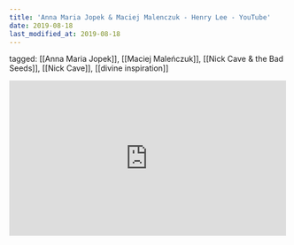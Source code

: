 ```yaml
---
title: 'Anna Maria Jopek & Maciej Malenczuk - Henry Lee - YouTube'
date: 2019-08-18
last_modified_at: 2019-08-18
---
```

tagged: [[Anna Maria Jopek]], [[Maciej Maleńczuk]], [[Nick Cave & the Bad Seeds]], [[Nick Cave]], [[divine inspiration]]
<iframe allow="accelerometer; autoplay; clipboard-write; encrypted-media; gyroscope; picture-in-picture" allowfullscreen="" frameborder="0" height="281" id="youtube_iframe" src="https://www.youtube.com/embed/dFD71TtqCEM?feature=oembed&amp;enablejsapi=1&amp;origin=https://safe.txmblr.com&amp;wmode=opaque" width="500"></iframe>